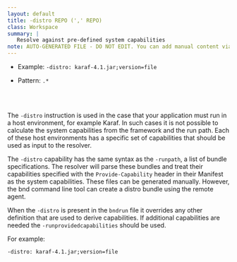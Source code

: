 ```yaml
---
layout: default
title: -distro REPO (',' REPO)
class: Workspace
summary: |
   Resolve against pre-defined system capabilities
note: AUTO-GENERATED FILE - DO NOT EDIT. You can add manual content via same filename in ext folder. 
---
```


- Example: `-distro: karaf-4.1.jar;version=file`

- Pattern: `.*`

<!-- Manual content from: ext/distro.md --><br /><br />

The `-distro` instruction is used in the case that your application must run in a host environment, for example Karaf. In such cases it is not possible to calculate the system capabilities from the framework and the run path. Each of these host environments has a specific set of capabilities that should be used as input to the resolver. 

The `-distro` capability has the same syntax as the `-runpath`, a list of bundle specifications. The resolver will parse these bundles and treat their capabilities specified with the `Provide-Capability` header in their Manifest as the system capabilities. These files can be generated manually. However, the bnd command line tool can create a distro bundle using the remote agent.

When the `-distro` is present in the `bndrun` file it overrides any other definition that are used to derive capabilities. If additional capabilities are needed the `-runprovidedcapabilities` should be used.

For example:

	-distro: karaf-4.1.jar;version=file
